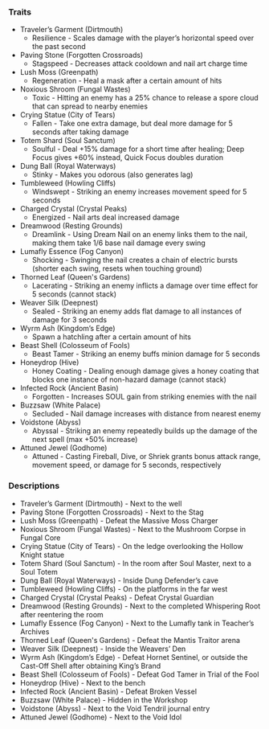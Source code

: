### Traits
- Traveler’s Garment (Dirtmouth)
	- Resilience - Scales damage with the player’s horizontal speed over the past second
- Paving Stone (Forgotten Crossroads)
	- Stagspeed - Decreases attack cooldown and nail art charge time
- Lush Moss (Greenpath)
	- Regeneration - Heal a mask after a certain amount of hits
- Noxious Shroom (Fungal Wastes)
	- Toxic - Hitting an enemy has a 25% chance to release a spore cloud that can spread to nearby enemies
- Crying Statue (City of Tears)
	- Fallen - Take one extra damage, but deal more damage for 5 seconds after taking damage
- Totem Shard (Soul Sanctum)
	- Soulful - Deal +15% damage for a short time after healing; Deep Focus gives +60% instead, Quick Focus doubles duration
- Dung Ball (Royal Waterways)
	- Stinky - Makes you odorous (also generates lag)
- Tumbleweed (Howling Cliffs)
	- Windswept - Striking an enemy increases movement speed for 5 seconds
- Charged Crystal (Crystal Peaks)
	- Energized - Nail arts deal increased damage
- Dreamwood (Resting Grounds)
	- Dreamlink - Using Dream Nail on an enemy links them to the nail, making them take 1/6 base nail damage every swing
- Lumafly Essence (Fog Canyon)
	- Shocking - Swinging the nail creates a chain of electric bursts (shorter each swing, resets when touching ground)
- Thorned Leaf (Queen's Gardens)
	- Lacerating - Striking an enemy inflicts a damage over time effect for 5 seconds (cannot stack)
- Weaver Silk (Deepnest)
	- Sealed - Striking an enemy adds flat damage to all instances of damage for 3 seconds
- Wyrm Ash (Kingdom’s Edge)
	- Spawn a hatchling after a certain amount of hits
- Beast Shell (Colosseum of Fools)
	- Beast Tamer - Striking an enemy buffs minion damage for 5 seconds
- Honeydrop (Hive)
	- Honey Coating - Dealing enough damage gives a honey coating that blocks one instance of non-hazard damage (cannot stack)
- Infected Rock (Ancient Basin)
	- Forgotten - Increases SOUL gain from striking enemies with the nail
- Buzzsaw (White Palace)
	- Secluded - Nail damage increases with distance from nearest enemy
- Voidstone (Abyss)
	- Abyssal - Striking an enemy repeatedly builds up the damage of the next spell (max +50% increase)
- Attuned Jewel (Godhome)
	- Attuned - Casting Fireball, Dive, or Shriek grants bonus attack range, movement speed, or damage for 5 seconds, respectively

### Descriptions
- Traveler’s Garment (Dirtmouth) - Next to the well
- Paving Stone (Forgotten Crossroads) - Next to the Stag
- Lush Moss (Greenpath) - Defeat the Massive Moss Charger
- Noxious Shroom (Fungal Wastes) - Next to the Mushroom Corpse in Fungal Core
- Crying Statue (City of Tears) - On the ledge overlooking the Hollow Knight statue
- Totem Shard (Soul Sanctum) - In the room after Soul Master, next to a Soul Totem
- Dung Ball (Royal Waterways) - Inside Dung Defender’s cave
- Tumbleweed (Howling Cliffs) - On the platforms in the far west
- Charged Crystal (Crystal Peaks) - Defeat Crystal Guardian
- Dreamwood (Resting Grounds) - Next to the completed Whispering Root after reentering the room
- Lumafly Essence (Fog Canyon) - Next to the Lumafly tank in Teacher’s Archives
- Thorned Leaf (Queen's Gardens) - Defeat the Mantis Traitor arena
- Weaver Silk (Deepnest) - Inside the Weavers’ Den
- Wyrm Ash (Kingdom’s Edge) - Defeat Hornet Sentinel, or outside the Cast-Off Shell after obtaining King’s Brand
- Beast Shell (Colosseum of Fools) - Defeat God Tamer in Trial of the Fool
- Honeydrop (Hive) - Next to the bench
- Infected Rock (Ancient Basin) - Defeat Broken Vessel
- Buzzsaw (White Palace) - Hidden in the Workshop
- Voidstone (Abyss) - Next to the Void Tendril journal entry
- Attuned Jewel (Godhome) - Next to the Void Idol